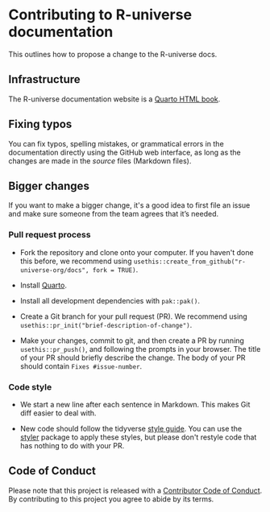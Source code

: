 # Contributing to R-universe documentation

This outlines how to propose a change to the R-universe docs.

## Infrastructure

The R-universe documentation website is a [Quarto HTML book](https://quarto.org/docs/books/).

## Fixing typos

You can fix typos, spelling mistakes, or grammatical errors in the documentation directly using the GitHub web interface, as long as the changes are made in the _source_ files (Markdown files).

## Bigger changes

If you want to make a bigger change, it's a good idea to first file an issue and make sure someone from the team agrees that it’s needed. 

### Pull request process

*   Fork the repository and clone onto your computer. If you haven't done this before, we recommend using `usethis::create_from_github("r-universe-org/docs", fork = TRUE)`.

* Install [Quarto](https://quarto.org/docs/get-started/).
* Install all development dependencies with `pak::pak()`. 
*   Create a Git branch for your pull request (PR). We recommend using `usethis::pr_init("brief-description-of-change")`.

*   Make your changes, commit to git, and then create a PR by running `usethis::pr_push()`, and following the prompts in your browser.
    The title of your PR should briefly describe the change.
    The body of your PR should contain `Fixes #issue-number`.

### Code style

*  We start a new line after each sentence in Markdown. This makes Git diff easier to deal with.

*   New code should follow the tidyverse [style guide](https://style.tidyverse.org). 
    You can use the [styler](https://CRAN.R-project.org/package=styler) package to apply these styles, but please don't restyle code that has nothing to do with your PR.  
  

## Code of Conduct

Please note that this project is released with a
[Contributor Code of Conduct](https://ropensci.org/code-of-conduct/). 
By contributing to this
project you agree to abide by its terms.
